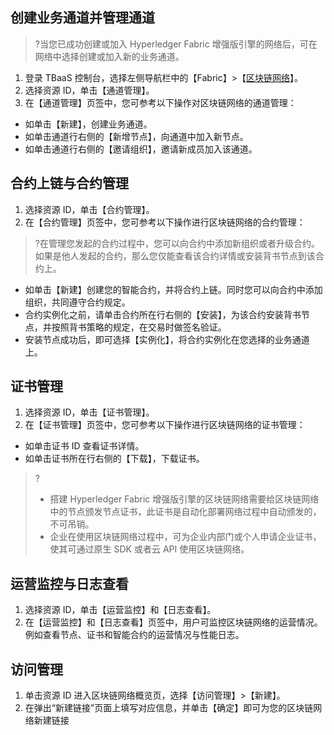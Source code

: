 ## 创建业务通道并管理通道
>?当您已成功创建或加入 Hyperledger Fabric 增强版引擎的网络后，可在网络中选择创建或加入新的业务通道。
>
1. 登录 TBaaS 控制台，选择左侧导航栏中的【Fabric】>【[区块链网络](https://console.cloud.tencent.com/tbaas/fabric/deploy)】。
2. 选择资源 ID，单击【通道管理】。
3. 在【通道管理】页签中，您可参考以下操作对区块链网络的通道管理：
- 如单击【新建】，创建业务通道。
- 如单击通道行右侧的【新增节点】，向通道中加入新节点。
- 如单击通道行右侧的【邀请组织】，邀请新成员加入该通道。

## 合约上链与合约管理
1. 选择资源 ID，单击【合约管理】。
2. 在【合约管理】页签中，您可参考以下操作进行区块链网络的合约管理：
>?在管理您发起的合约过程中，您可以向合约中添加新组织或者升级合约。如果是他人发起的合约，那么您仅能查看该合约详情或安装背书节点到该合约上。
>
- 如单击【新建】创建您的智能合约，并将合约上链。同时您可以向合约中添加组织，共同遵守合约规定。
- 合约实例化之前，请单击合约所在行右侧的【安装】，为该合约安装背书节点，并按照背书策略的规定，在交易时做签名验证。
- 安装节点成功后，即可选择【实例化】，将合约实例化在您选择的业务通道上。

## 证书管理
1. 选择资源 ID，单击【证书管理】。
2. 在【证书管理】页签中，您可参考以下操作进行区块链网络的证书管理：
- 如单击证书 ID 查看证书详情。
- 如单击证书所在行右侧的【下载】，下载证书。

>?
>- 搭建 Hyperledger Fabric 增强版引擎的区块链网络需要给区块链网络中的节点颁发节点证书，此证书是自动化部署网络过程中自动颁发的，不可吊销。
>- 企业在使用区块链网络过程中，可为企业内部门或个人申请企业证书，使其可通过原生 SDK 或者云 API 使用区块链网络。

## 运营监控与日志查看
1. 选择资源 ID，单击【运营监控】和【日志查看】。
2. 在【运营监控】和【日志查看】页签中，用户可监控区块链网络的运营情况。
例如查看节点、证书和智能合约的运营情况与性能日志。

## 访问管理
1. 单击资源 ID 进入区块链网络概览页，选择【访问管理】>【新建】。
2. 在弹出“新建链接”页面上填写对应信息，并单击【确定】即可为您的区块链网络新建链接
